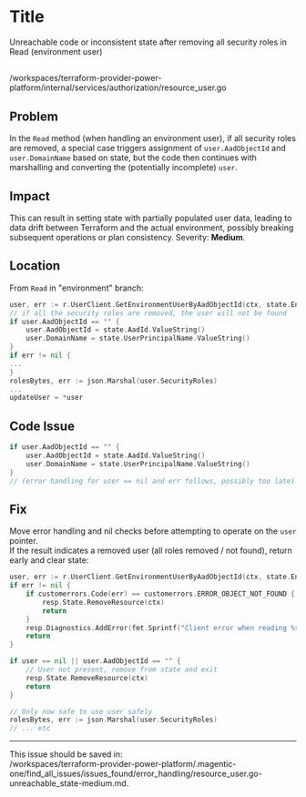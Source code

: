 # Title

Unreachable code or inconsistent state after removing all security roles in Read (environment user)

##

/workspaces/terraform-provider-power-platform/internal/services/authorization/resource_user.go

## Problem

In the `Read` method (when handling an environment user), if all security roles are removed, a special case triggers assignment of `user.AadObjectId` and `user.DomainName` based on state, but the code then continues with marshalling and converting the (potentially incomplete) `user`.

## Impact

This can result in setting state with partially populated user data, leading to data drift between Terraform and the actual environment, possibly breaking subsequent operations or plan consistency. Severity: **Medium**.

## Location

From `Read` in "environment" branch:

```go
user, err := r.UserClient.GetEnvironmentUserByAadObjectId(ctx, state.EnvironmentId.ValueString(), state.AadId.ValueString())
// if all the security roles are removed, the user will not be found
if user.AadObjectId == "" {
	user.AadObjectId = state.AadId.ValueString()
	user.DomainName = state.UserPrincipalName.ValueString()
}
if err != nil {
...
}
rolesBytes, err := json.Marshal(user.SecurityRoles)
...
updateUser = *user
```

## Code Issue

```go
if user.AadObjectId == "" {
	user.AadObjectId = state.AadId.ValueString()
	user.DomainName = state.UserPrincipalName.ValueString()
}
// (error handling for user == nil and err follows, possibly too late)
```

## Fix

Move error handling and nil checks before attempting to operate on the `user` pointer.  
If the result indicates a removed user (all roles removed / not found), return early and clear state:

```go
user, err := r.UserClient.GetEnvironmentUserByAadObjectId(ctx, state.EnvironmentId.ValueString(), state.AadId.ValueString())
if err != nil {
    if customerrors.Code(err) == customerrors.ERROR_OBJECT_NOT_FOUND {
        resp.State.RemoveResource(ctx)
        return
    }
    resp.Diagnostics.AddError(fmt.Sprintf("Client error when reading %s", r.FullTypeName()), err.Error())
    return
}

if user == nil || user.AadObjectId == "" {
    // User not present, remove from state and exit
    resp.State.RemoveResource(ctx)
    return
}

// Only now safe to use user safely
rolesBytes, err := json.Marshal(user.SecurityRoles)
// ... etc
```

---

This issue should be saved in:  
/workspaces/terraform-provider-power-platform/.magentic-one/find_all_issues/issues_found/error_handling/resource_user.go-unreachable_state-medium.md.
